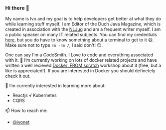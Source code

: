 ### Hi there 👋

My name is Ivo and my goal is to help developers get better at what they do while learning stuff myself. I am Editor of the Duch Java Magazine, which is created in association with the [NLJug](https://nljug.org/) and am a frequent writer myself. I am a public speaker on many IT related subjects. You can find my credentials [here](https://www.ivowoltring.org/), but you do have to know something about a terminal to get to it 😄. Make sure not to type `rm -rm /`, I said don't! 😏. 

One can say I'm a CodeSmith. I Love to code and everything associated with it. 🔭 I’m currently working on lots of docker related projects and have written a well recieved [Docker, FROM scratch](https://docker-from-scratch.ivonet.nl/) workshop about it (free, but a like is appreciated!). If you are interested in Docker you should definetely check it out. 

🌱 I’m currently interested in learning more about:
* Reactjs
√ Kubernetes 
* CQRS 

📫 How to reach me: 
* [@ivonet](https://twitter.com/ivonet)
